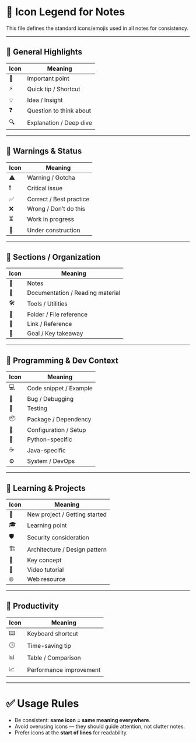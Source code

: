 # 📌 Icon Legend for Notes

This file defines the standard icons/emojis used in all notes for consistency.

---

## 🔹 General Highlights
| Icon | Meaning |
|------|---------|
| 📌   | Important point |
| ⚡    | Quick tip / Shortcut |
| 💡   | Idea / Insight |
| ❓   | Question to think about |
| 🔍   | Explanation / Deep dive |

---

## 🔹 Warnings & Status
| Icon | Meaning |
|------|---------|
| ⚠️   | Warning / Gotcha |
| ❗   | Critical issue |
| ✅   | Correct / Best practice |
| ❌   | Wrong / Don’t do this |
| ⏳   | Work in progress |
| 🚧   | Under construction |

---

## 🔹 Sections / Organization
| Icon | Meaning |
|------|---------|
| 📝   | Notes |
| 📖   | Documentation / Reading material |
| 🛠️   | Tools / Utilities |
| 📂   | Folder / File reference |
| 🔗   | Link / Reference |
| 🎯   | Goal / Key takeaway |

---

## 🔹 Programming & Dev Context
| Icon | Meaning |
|------|---------|
| 💻   | Code snippet / Example |
| 🐛   | Bug / Debugging |
| 🧪   | Testing |
| 📦   | Package / Dependency |
| 🔧   | Configuration / Setup |
| 🐍   | Python-specific |
| ☕   | Java-specific |
| ⚙️   | System / DevOps |

---

## 🔹 Learning & Projects
| Icon | Meaning |
|------|---------|
| 🚀   | New project / Getting started |
| 🎓   | Learning point |
| 🛡️   | Security consideration |
| 🏗️   | Architecture / Design pattern |
| 🔑   | Key concept |
| 🎥   | Video tutorial |
| 🌐   | Web resource |

---

## 🔹 Productivity
| Icon | Meaning |
|------|---------|
| ⌨️   | Keyboard shortcut |
| 🕒   | Time-saving tip |
| 📊   | Table / Comparison |
| 📈   | Performance improvement |

---

# ✅ Usage Rules
- Be consistent: **same icon = same meaning everywhere**.  
- Avoid overusing icons — they should guide attention, not clutter notes.  
- Prefer icons at the **start of lines** for readability.  
